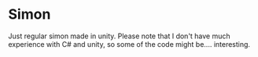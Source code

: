 # Simon
Just regular simon made in unity.
Please note that I don't have much experience with C# and unity, so some of the code might be.... interesting.
